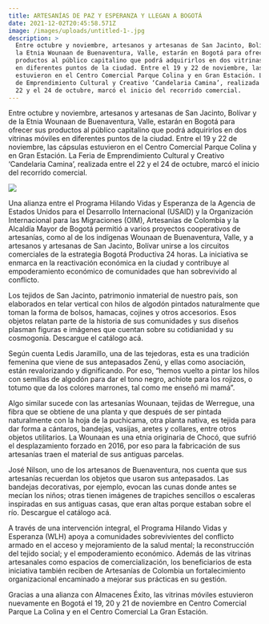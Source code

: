 ```yaml
---
title: ARTESANÍAS DE PAZ Y ESPERANZA Y LLEGAN A BOGOTÁ
date: 2021-12-02T20:45:58.571Z
image: /images/uploads/untitled-1-.jpg
description: >
  Entre octubre y noviembre, artesanos y artesanas de San Jacinto, Bolívar y de
  la Etnia Wounaan de Buenaventura, Valle, estarán en Bogotá para ofrecer sus
  productos al público capitalino que podrá adquirirlos en dos vitrinas móviles
  en diferentes puntos de la ciudad. Entre el 19 y 22 de noviembre, las cápsulas
  estuvieron en el Centro Comercial Parque Colina y en Gran Estación. La Feria
  de Emprendimiento Cultural y Creativo ‘Candelaria Camina’, realizada entre el
  22 y el 24 de octubre, marcó el inicio del recorrido comercial.
---
```

Entre octubre y noviembre, artesanos y artesanas de San Jacinto, Bolívar y de la Etnia Wounaan de Buenaventura, Valle, estarán en Bogotá para ofrecer sus productos al público capitalino que podrá adquirirlos en dos vitrinas móviles en diferentes puntos de la ciudad. Entre el 19 y 22 de noviembre, las cápsulas estuvieron en el Centro Comercial Parque Colina y en Gran Estación. La Feria de Emprendimiento Cultural y Creativo ‘Candelaria Camina’, realizada entre el 22 y el 24 de octubre, marcó el inicio del recorrido comercial.

![](https://lh5.googleusercontent.com/KwZNax8x1HpzIh6-ccG6Sz_2uizVEeA4KQoil9ZVmR4fc4K6Z2hzMjRt9y05MNHJOzKR5D88Sw2l2Eh2ihY5IbYIXNTCRx9TCMXaNTymqWRl2q0MnJtZ-BXvh5kbtxy5xFxzgAjz)

Una alianza entre el Programa Hilando Vidas y Esperanza de la Agencia de Estados Unidos para el Desarrollo Internacional (USAID) y la Organización Internacional para las Migraciones (OIM), Artesanías de Colombia y la Alcaldía Mayor de Bogotá permitió a varios proyectos cooperativos de artesanías, como al de los indígenas Wounaan de Buenaventura, Valle, y a artesanos y artesanas de San Jacinto, Bolívar unirse a los circuitos comerciales de la estrategia Bogotá Productiva 24 horas. La iniciativa se enmarca en la reactivación económica en la ciudad y contribuye al empoderamiento económico de comunidades que han sobrevivido al conflicto.

Los tejidos de San Jacinto, patrimonio inmaterial de nuestro país, son elaborados en telar vertical con hilos de algodón pintados naturalmente que toman la forma de bolsos, hamacas, cojines y otros accesorios. Esos objetos relatan parte de la historia de sus comunidades y sus diseños plasman figuras e imágenes que cuentan sobre su cotidianidad y su cosmogonía. Descargue el catálogo acá.

Según cuenta Ledis Jaramillo, una de las tejedoras, esta es una tradición femenina que viene de sus antepasados Zenú, y ellas como asociación, están revalorizando y dignificando. Por eso, “hemos vuelto a pintar los hilos con semillas de algodón para dar el tono negro, achiote para los rojizos, o totumo que da los colores marrones, tal como me enseñó mi mamá”.

Algo similar sucede con las artesanías Wounaan, tejidas de Werregue, una fibra que se obtiene de una planta y que después de ser pintada naturalmente con la hoja de la puchicama, otra planta nativa, es tejida para dar forma a cántaros, bandejas, vasijas, aretes y collares, entre otros objetos utilitarios. La Wounaan es una etnia originaria de Chocó, que sufrió el desplazamiento forzado en 2016, por eso para la fabricación de sus artesanías traen el material de sus antiguas parcelas.

José Nilson, uno de los artesanos de Buenaventura, nos cuenta que sus artesanías recuerdan los objetos que usaron sus antepasados. Las bandejas decorativas, por ejemplo, evocan las cunas donde antes se mecían los niños; otras tienen imágenes de trapiches sencillos o escaleras inspiradas en sus antiguas casas, que eran altas porque estaban sobre el río. Descargue el catálogo acá.

A través de una intervención integral, el Programa Hilando Vidas y Esperanza (WLH) apoya a comunidades sobrevivientes del conflicto armado en el acceso y mejoramiento de la salud mental; la reconstrucción del tejido social; y el empoderamiento económico. Además de las vitrinas artesanales como espacios de comercialización, los beneficiarios de esta iniciativa también reciben de Artesanías de Colombia un fortalecimiento organizacional encaminado a mejorar sus prácticas en su gestión.

Gracias a una alianza con Almacenes Éxito, las vitrinas móviles estuvieron nuevamente en Bogotá el 19, 20 y 21 de noviembre en Centro Comercial Parque La Colina y en el Centro Comercial La Gran Estación.